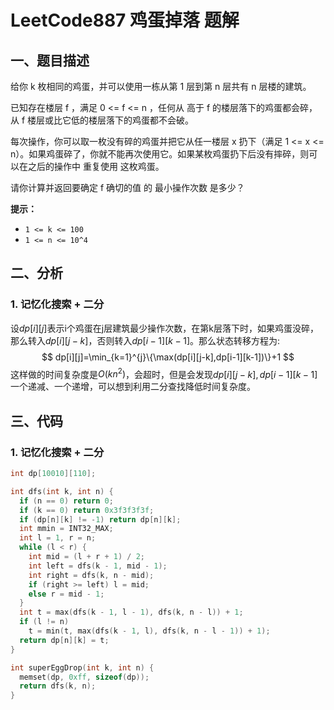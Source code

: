 # LeetCode887 鸡蛋掉落 题解

## 一、题目描述

给你 k 枚相同的鸡蛋，并可以使用一栋从第 1 层到第 n 层共有 n 层楼的建筑。

已知存在楼层 f ，满足 0 <= f <= n ，任何从 高于 f 的楼层落下的鸡蛋都会碎，从 f 楼层或比它低的楼层落下的鸡蛋都不会破。

每次操作，你可以取一枚没有碎的鸡蛋并把它从任一楼层 x 扔下（满足 1 <= x <= n）。如果鸡蛋碎了，你就不能再次使用它。如果某枚鸡蛋扔下后没有摔碎，则可以在之后的操作中 重复使用 这枚鸡蛋。

请你计算并返回要确定 f 确切的值 的 最小操作次数 是多少？

**提示：**

- `1 <= k <= 100`
- `1 <= n <= 10^4`



## 二、分析

### 1. 记忆化搜索 + 二分

设$dp[i][j]$表示i个鸡蛋在j层建筑最少操作次数，在第k层落下时，如果鸡蛋没碎，那么转入$dp[i][j-k]$，否则转入$dp[i-1][k-1]$。那么状态转移方程为:
$$
dp[i][j]=\min_{k=1}^{j}\{\max(dp[i][j-k],dp[i-1][k-1])\}+1
$$
这样做的时间复杂度是$O(kn^2)$，会超时，但是会发现$dp[i][j-k],dp[i-1][k-1]$一个递减、一个递增，可以想到利用二分查找降低时间复杂度。



## 三、代码

### 1. 记忆化搜索 + 二分

```c++
int dp[10010][110];

int dfs(int k, int n) {
  if (n == 0) return 0;
  if (k == 0) return 0x3f3f3f3f;
  if (dp[n][k] != -1) return dp[n][k];
  int mmin = INT32_MAX;
  int l = 1, r = n;
  while (l < r) {
    int mid = (l + r + 1) / 2;
    int left = dfs(k - 1, mid - 1);
    int right = dfs(k, n - mid);
    if (right >= left) l = mid;
    else r = mid - 1;
  }
  int t = max(dfs(k - 1, l - 1), dfs(k, n - l)) + 1;
  if (l != n) 
    t = min(t, max(dfs(k - 1, l), dfs(k, n - l - 1)) + 1);
  return dp[n][k] = t;
}

int superEggDrop(int k, int n) {
  memset(dp, 0xff, sizeof(dp));
  return dfs(k, n);
}
```

